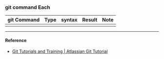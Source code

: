 ### git command Each

| git Command | Type | syntax | Result | Note |
| :--- | :--- | :--- | :--- | :--- |
|  |  |  |  |  |

---

#### Reference
* [Git Tutorials and Training | Atlassian Git Tutorial](https://www.atlassian.com/git/tutorials)





